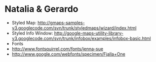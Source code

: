 # Natalia & Gerardo

* Styled Map: http://gmaps-samples-v3.googlecode.com/svn/trunk/styledmaps/wizard/index.html
* Styled Info Window: http://google-maps-utility-library-v3.googlecode.com/svn/trunk/infobox/examples/infobox-basic.html
* Fonts
 * http://www.fontsquirrel.com/fonts/jenna-sue
 * http://www.google.com/webfonts/specimen/Fjalla+One


